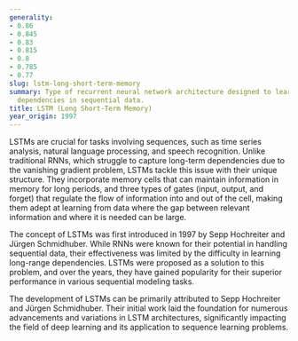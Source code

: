 ```yaml
---
generality:
- 0.86
- 0.845
- 0.83
- 0.815
- 0.8
- 0.785
- 0.77
slug: lstm-long-short-term-memory
summary: Type of recurrent neural network architecture designed to learn long-term
  dependencies in sequential data.
title: LSTM (Long Short-Term Memory)
year_origin: 1997
---
```


LSTMs are crucial for tasks involving sequences, such as time series analysis, natural language processing, and speech recognition. Unlike traditional RNNs, which struggle to capture long-term dependencies due to the vanishing gradient problem, LSTMs tackle this issue with their unique structure. They incorporate memory cells that can maintain information in memory for long periods, and three types of gates (input, output, and forget) that regulate the flow of information into and out of the cell, making them adept at learning from data where the gap between relevant information and where it is needed can be large.

The concept of LSTMs was first introduced in 1997 by Sepp Hochreiter and Jürgen Schmidhuber. While RNNs were known for their potential in handling sequential data, their effectiveness was limited by the difficulty in learning long-range dependencies. LSTMs were proposed as a solution to this problem, and over the years, they have gained popularity for their superior performance in various sequential modeling tasks.

The development of LSTMs can be primarily attributed to Sepp Hochreiter and Jürgen Schmidhuber. Their initial work laid the foundation for numerous advancements and variations in LSTM architectures, significantly impacting the field of deep learning and its application to sequence learning problems.